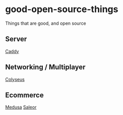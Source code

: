 # good-open-source-things
Things that are good, and open source

## Server
[Caddy](https://caddyserver.com/)

## Networking / Multiplayer
[Colyseus](https://github.com/colyseus/colyseus) 

## Ecommerce
[Medusa](https://github.com/medusajs/medusa)
[Saleor](https://github.com/saleor/saleor)
